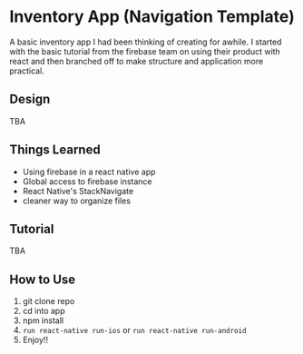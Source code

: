 # Inventory App (Navigation Template)
A basic inventory app I had been thinking of creating for awhile.
I started with the basic tutorial from the firebase team on using their product with react and then branched off to make structure and application more practical.

## Design
TBA

## Things Learned
* Using firebase in a react native app
* Global access to firebase instance
* React Native's StackNavigate
* cleaner way to organize files

## Tutorial
TBA

## How to Use
1. git clone repo
2. cd into app
3. npm install
4. ```run react-native run-ios``` or ```run react-native run-android```
5. Enjoy!!
